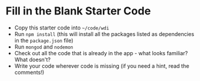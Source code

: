 Fill in the Blank Starter Code
===================================

- Copy this starter code into `~/code/wdi`
- Run `npm install` (this will install all the packages listed as dependencies in the `package.json` file)
- Run `mongod` and `nodemon`
- Check out all the code that is already in the app - what looks familiar? What doesn't?
- Write your code wherever code is missing (if you need a hint, read the comments!)


